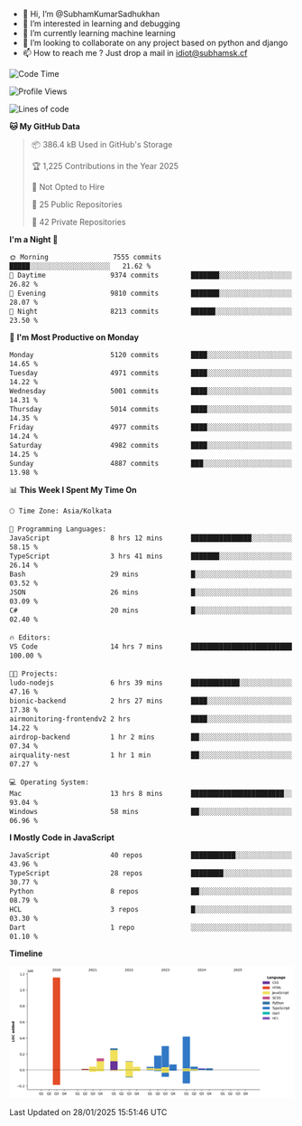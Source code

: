- 👋 Hi, I’m @SubhamKumarSadhukhan
- 👀 I’m interested in learning and debugging
- 🌱 I’m currently learning machine learning
- 💞️ I’m looking to collaborate on any project based on python and django
- 📫 How to reach me ?
      Just drop a mail in idiot@subhamsk.cf

<!---
SubhamKumarSadhukhan/SubhamKumarSadhukhan is a ✨ special ✨ repository because its `README.md` (this file) appears on your GitHub profile.
You can click the Preview link to take a look at your changes.
--->


<!--START_SECTION:waka-->
![Code Time](http://img.shields.io/badge/Code%20Time-2%2C734%20hrs%2028%20mins-blue)

![Profile Views](http://img.shields.io/badge/Profile%20Views-0-blue)

![Lines of code](https://img.shields.io/badge/From%20Hello%20World%20I%27ve%20Written-2.8%20million%20lines%20of%20code-blue)

**🐱 My GitHub Data** 

> 📦 386.4 kB Used in GitHub's Storage 
 > 
> 🏆 1,225 Contributions in the Year 2025
 > 
> 🚫 Not Opted to Hire
 > 
> 📜 25 Public Repositories 
 > 
> 🔑 42 Private Repositories 
 > 
**I'm a Night 🦉** 

```text
🌞 Morning                7555 commits        █████░░░░░░░░░░░░░░░░░░░░   21.62 % 
🌆 Daytime                9374 commits        ███████░░░░░░░░░░░░░░░░░░   26.82 % 
🌃 Evening                9810 commits        ███████░░░░░░░░░░░░░░░░░░   28.07 % 
🌙 Night                  8213 commits        ██████░░░░░░░░░░░░░░░░░░░   23.50 % 
```
📅 **I'm Most Productive on Monday** 

```text
Monday                   5120 commits        ████░░░░░░░░░░░░░░░░░░░░░   14.65 % 
Tuesday                  4971 commits        ████░░░░░░░░░░░░░░░░░░░░░   14.22 % 
Wednesday                5001 commits        ████░░░░░░░░░░░░░░░░░░░░░   14.31 % 
Thursday                 5014 commits        ████░░░░░░░░░░░░░░░░░░░░░   14.35 % 
Friday                   4977 commits        ████░░░░░░░░░░░░░░░░░░░░░   14.24 % 
Saturday                 4982 commits        ████░░░░░░░░░░░░░░░░░░░░░   14.25 % 
Sunday                   4887 commits        ███░░░░░░░░░░░░░░░░░░░░░░   13.98 % 
```


📊 **This Week I Spent My Time On** 

```text
🕑︎ Time Zone: Asia/Kolkata

💬 Programming Languages: 
JavaScript               8 hrs 12 mins       ███████████████░░░░░░░░░░   58.15 % 
TypeScript               3 hrs 41 mins       ███████░░░░░░░░░░░░░░░░░░   26.14 % 
Bash                     29 mins             █░░░░░░░░░░░░░░░░░░░░░░░░   03.52 % 
JSON                     26 mins             █░░░░░░░░░░░░░░░░░░░░░░░░   03.09 % 
C#                       20 mins             █░░░░░░░░░░░░░░░░░░░░░░░░   02.40 % 

🔥 Editors: 
VS Code                  14 hrs 7 mins       █████████████████████████   100.00 % 

🐱‍💻 Projects: 
ludo-nodejs              6 hrs 39 mins       ████████████░░░░░░░░░░░░░   47.16 % 
bionic-backend           2 hrs 27 mins       ████░░░░░░░░░░░░░░░░░░░░░   17.38 % 
airmonitoring-frontendv2 2 hrs               ████░░░░░░░░░░░░░░░░░░░░░   14.22 % 
airdrop-backend          1 hr 2 mins         ██░░░░░░░░░░░░░░░░░░░░░░░   07.34 % 
airquality-nest          1 hr 1 min          ██░░░░░░░░░░░░░░░░░░░░░░░   07.27 % 

💻 Operating System: 
Mac                      13 hrs 8 mins       ███████████████████████░░   93.04 % 
Windows                  58 mins             ██░░░░░░░░░░░░░░░░░░░░░░░   06.96 % 
```

**I Mostly Code in JavaScript** 

```text
JavaScript               40 repos            ███████████░░░░░░░░░░░░░░   43.96 % 
TypeScript               28 repos            ████████░░░░░░░░░░░░░░░░░   30.77 % 
Python                   8 repos             ██░░░░░░░░░░░░░░░░░░░░░░░   08.79 % 
HCL                      3 repos             █░░░░░░░░░░░░░░░░░░░░░░░░   03.30 % 
Dart                     1 repo              ░░░░░░░░░░░░░░░░░░░░░░░░░   01.10 % 
```



**Timeline**

![Lines of Code chart](https://raw.githubusercontent.com/SubhamKumarSadhukhan/SubhamKumarSadhukhan/main/assets/bar_graph.png)


 Last Updated on 28/01/2025 15:51:46 UTC
<!--END_SECTION:waka-->
